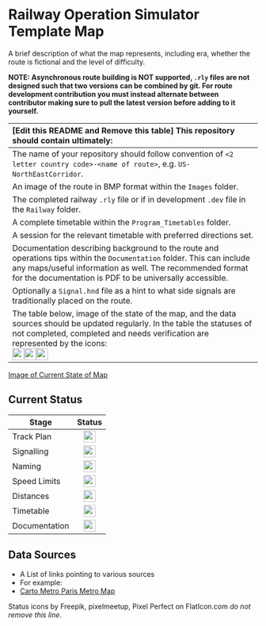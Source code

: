 # Railway Operation Simulator Template Map 
A brief description of what the map represents, including era, whether the route is fictional and the level of difficulty.

**NOTE: Asynchronous route building is NOT supported, `.rly` files are not designed such that two versions can be combined by git. For route development contribution you must instead alternate between contributor making sure to pull the latest version before adding to it yourself.**

|[Edit this README and Remove this table] This repository should contain ultimately:|
|:-------|
| The name of your repository should follow convention of `<2 letter country code>-<name of route>`, e.g. `US-NorthEastCorridor`.|
| An image of the route in BMP format within the `Images` folder.|
| The completed railway `.rly` file or if in development `.dev` file in the `Railway` folder.|
| A complete timetable within the `Program_Timetables` folder.|
| A session for the relevant timetable with preferred directions set.|
| Documentation describing background to the route and operations tips within the `Documentation` folder. This can include any maps/useful information as well. The recommended format for the documentation is PDF to be universally accessible.|
| Optionally a `Signal.hnd` file as a hint to what side signals are traditionally placed on the route.|
| The table below, image of the state of the map, and the data sources should be updated regularly. In the table the statuses of not completed, completed and needs verification are represented by the icons:<br><img src="https://image.flaticon.com/icons/svg/1632/1632596.svg" height="24"><img src="https://image.flaticon.com/icons/svg/390/390914.svg" height="24"><img src="https://image.flaticon.com/icons/svg/1828/1828833.svg" height="24">|

[Image of Current State of Map](Images/image_name.bmp)

## Current Status

| Stage         | Status        |
| ------------- |:-------------:|
| Track Plan     | <img src="https://image.flaticon.com/icons/svg/390/390914.svg" height="24"> |
| Signalling      | <img src="https://image.flaticon.com/icons/svg/390/390914.svg" height="24">      |
| Naming | <img src="https://image.flaticon.com/icons/svg/390/390914.svg" height="24">      |
| Speed Limits | <img src="https://image.flaticon.com/icons/svg/390/390914.svg" height="24"> |
| Distances | <img src="https://image.flaticon.com/icons/svg/390/390914.svg" height="24"> |
| Timetable | <img src="https://image.flaticon.com/icons/svg/390/390914.svg" height="24"> |
| Documentation | <img src="https://image.flaticon.com/icons/svg/390/390914.svg" height="24"> |


## Data Sources

- A List of links pointing to various sources
- For example:
- [Carto Metro Paris Metro Map](http://carto.metro.free.fr/cartes/metro-paris/)

Status icons by Freepik, pixelmeetup, Pixel Perfect on FlatIcon.com *do not remove this line*.
